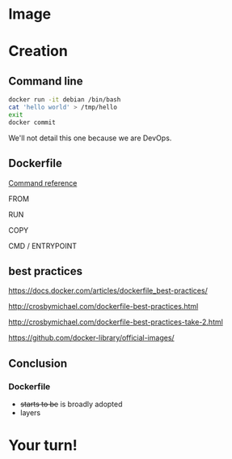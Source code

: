 # Image



# Creation


## Command line

```bash
docker run -it debian /bin/bash
cat 'hello world' > /tmp/hello
exit
docker commit
```


We'll not detail this one because we are DevOps.



## Dockerfile

[Command reference](http://docs.docker.com/reference/builder/)

FROM

RUN

COPY

CMD / ENTRYPOINT


## best practices

https://docs.docker.com/articles/dockerfile_best-practices/

http://crosbymichael.com/dockerfile-best-practices.html

http://crosbymichael.com/dockerfile-best-practices-take-2.html

https://github.com/docker-library/official-images/



## Conclusion


### Dockerfile

+ ~~starts to be~~ is broadly adopted
+ layers



# Your turn!
